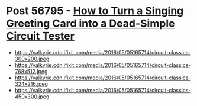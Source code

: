 # Post 56795 - [How to Turn a Singing Greeting Card into a Dead-Simple Circuit Tester](https://www.ifixit.com/News/56795/how-to-turn-a-singing-greeting-card-into-a-dead-simple-circuit-tester)

- https://valkyrie.cdn.ifixit.com/media/2016/05/05165714/circuit-classics-300x200.jpeg
- https://valkyrie.cdn.ifixit.com/media/2016/05/05165714/circuit-classics-768x512.jpeg
- https://valkyrie.cdn.ifixit.com/media/2016/05/05165714/circuit-classics-324x216.jpeg
- https://valkyrie.cdn.ifixit.com/media/2016/05/05165714/circuit-classics-450x300.jpeg
